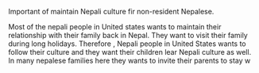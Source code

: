 <p>Important of maintain Nepali culture fir non-resident Nepalese.</p><p>Most of the nepali people in United states wants to maintain their relationship with their family back in Nepal. They want to visit their family during long holidays. Therefore , Nepali people in United States wants to follow their culture and they want their children lear Nepali culture as well. In many nepalese families here they wants to invite their parents to stay w &nbsp;</p>
